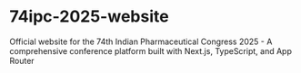 # 74ipc-2025-website
Official website for the 74th Indian Pharmaceutical Congress 2025 - A comprehensive conference platform built with Next.js, TypeScript, and App Router
